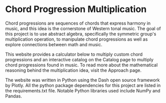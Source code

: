 # Chord Progression Multiplication

Chord progressions are sequences of chords that express harmony in music, and this idea is the cornerstone of Western tonal music. The goal of this project is to use abstract algebra, specifically the symmetric group's multiplication operation, to manipulate chord progressions as well as explore connections between math and music.

This website provides a calculator below to multiply custom chord progressions and an interactive catalog on the Catalog page to multiply chord progressions found in music. To read more about the mathematical reasoning behind the multiplication idea, visit the Approach page.

The website was written in Python using the Dash open source framework by Plotly. All the python package dependencies for this project are listed in the requirements.txt file. Notable Python libraries used include NumPy and Pandas.
